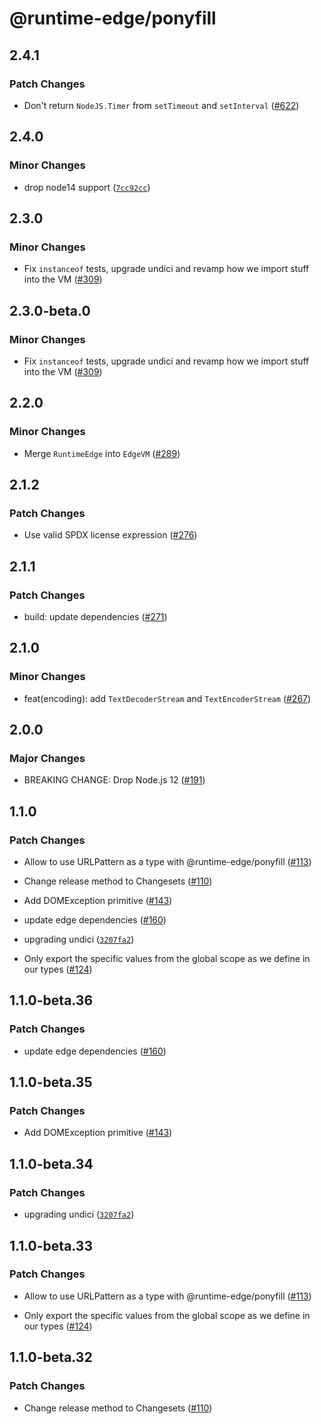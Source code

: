 # @runtime-edge/ponyfill

## 2.4.1

### Patch Changes

- Don't return `NodeJS.Timer` from `setTimeout` and `setInterval` ([#622](https://github.com/khulnasoft/runtime-edge/pull/622))

## 2.4.0

### Minor Changes

- drop node14 support ([`7cc92cc`](https://github.com/khulnasoft/runtime-edge/commit/7cc92ccd190c2d96483202d9f2e1a523778d1f48))

## 2.3.0

### Minor Changes

- Fix `instanceof` tests, upgrade undici and revamp how we import stuff into the VM ([#309](https://github.com/khulnasoft/runtime-edge/pull/309))

## 2.3.0-beta.0

### Minor Changes

- Fix `instanceof` tests, upgrade undici and revamp how we import stuff into the VM ([#309](https://github.com/khulnasoft/runtime-edge/pull/309))

## 2.2.0

### Minor Changes

- Merge `RuntimeEdge` into `EdgeVM` ([#289](https://github.com/khulnasoft/runtime-edge/pull/289))

## 2.1.2

### Patch Changes

- Use valid SPDX license expression ([#276](https://github.com/khulnasoft/runtime-edge/pull/276))

## 2.1.1

### Patch Changes

- build: update dependencies ([#271](https://github.com/khulnasoft/runtime-edge/pull/271))

## 2.1.0

### Minor Changes

- feat(encoding): add `TextDecoderStream` and `TextEncoderStream` ([#267](https://github.com/khulnasoft/runtime-edge/pull/267))

## 2.0.0

### Major Changes

- BREAKING CHANGE: Drop Node.js 12 ([#191](https://github.com/khulnasoft/runtime-edge/pull/191))

## 1.1.0

### Patch Changes

- Allow to use URLPattern as a type with @runtime-edge/ponyfill ([#113](https://github.com/khulnasoft/runtime-edge/pull/113))

- Change release method to Changesets ([#110](https://github.com/khulnasoft/runtime-edge/pull/110))

- Add DOMException primitive ([#143](https://github.com/khulnasoft/runtime-edge/pull/143))

- update edge dependencies ([#160](https://github.com/khulnasoft/runtime-edge/pull/160))

- upgrading undici ([`3207fa2`](https://github.com/khulnasoft/runtime-edge/commit/3207fa224783fecc70ac63aef4cd49a8404ecbc0))

- Only export the specific values from the global scope as we define in our types ([#124](https://github.com/khulnasoft/runtime-edge/pull/124))

## 1.1.0-beta.36

### Patch Changes

- update edge dependencies ([#160](https://github.com/khulnasoft/runtime-edge/pull/160))

## 1.1.0-beta.35

### Patch Changes

- Add DOMException primitive ([#143](https://github.com/khulnasoft/runtime-edge/pull/143))

## 1.1.0-beta.34

### Patch Changes

- upgrading undici ([`3207fa2`](https://github.com/khulnasoft/runtime-edge/commit/3207fa224783fecc70ac63aef4cd49a8404ecbc0))

## 1.1.0-beta.33

### Patch Changes

- Allow to use URLPattern as a type with @runtime-edge/ponyfill ([#113](https://github.com/khulnasoft/runtime-edge/pull/113))

* Only export the specific values from the global scope as we define in our types ([#124](https://github.com/khulnasoft/runtime-edge/pull/124))

## 1.1.0-beta.32

### Patch Changes

- Change release method to Changesets ([#110](https://github.com/khulnasoft/runtime-edge/pull/110))
